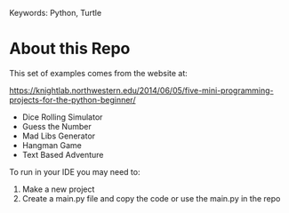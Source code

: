 Keywords: Python, Turtle

# About this Repo

This set of examples comes from the website at:

https://knightlab.northwestern.edu/2014/06/05/five-mini-programming-projects-for-the-python-beginner/

- Dice Rolling Simulator
- Guess the Number
- Mad Libs Generator
- Hangman Game
- Text Based Adventure

To run in your IDE you may need to:
1) Make a new project
2) Create a main.py file and copy the code or use the main.py in the repo
